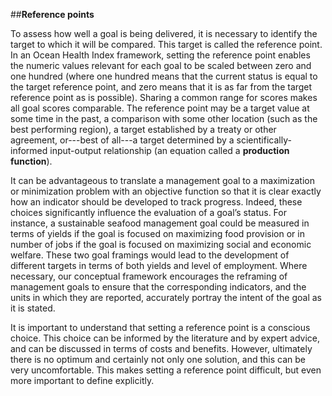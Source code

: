 ##**Reference points**To assess how well a goal is being delivered, it is necessary to identify the target to which it will be compared. This target is called the reference point. In an Ocean Health Index framework, setting the reference point enables the numeric values relevant for each goal to be scaled between zero and one hundred (where one hundred means that the current status is equal to the target reference point, and zero means that it is as far from the target reference point as is possible). Sharing a common range for scores makes all goal scores comparable. The reference point may be a target value at some time in the past, a comparison with some other location (such as the best performing region), a target established by a treaty or other agreement, or---best of all---a target determined by a scientifically-informed input-output relationship (an equation called a **production function**).It can be advantageous to translate a management goal to a maximization or minimization problem with an objective function so that it is clear exactly how an indicator should be developed to track progress. Indeed, these choices significantly influence the evaluation of a goal’s status. For instance, a sustainable seafood management goal could be measured in terms of yields if the goal is focused on maximizing food provision or in number of jobs if the goal is focused on maximizing social and economic welfare. These two goal framings would lead to the development of different targets in terms of both yields and level of employment. Where necessary, our conceptual framework encourages the reframing of management goals to ensure that the corresponding indicators, and the units in which they are reported, accurately portray the intent of the goal as it is stated.It is important to understand that setting a reference point is a conscious choice. This choice can be informed by the literature and by expert advice, and can be discussed in terms of costs and benefits. However, ultimately there is no optimum and certainly not only one solution, and this can be very uncomfortable. This makes setting a reference point difficult, but even more important to define explicitly.